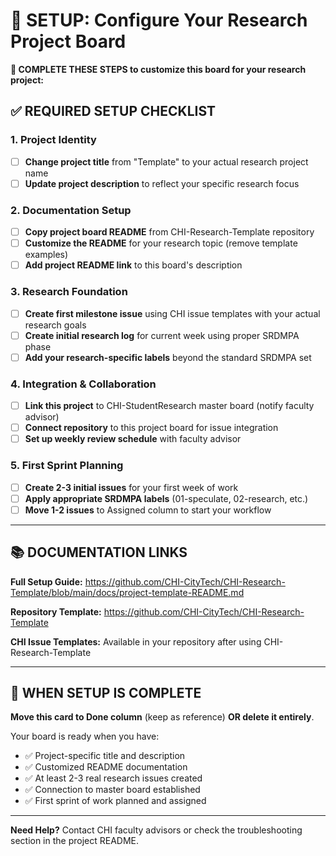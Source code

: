 # 🔧 SETUP: Configure Your Research Project Board

**🚨 COMPLETE THESE STEPS to customize this board for your research project:**

## ✅ REQUIRED SETUP CHECKLIST

### **1. Project Identity**
- [ ] **Change project title** from "Template" to your actual research project name
- [ ] **Update project description** to reflect your specific research focus

### **2. Documentation Setup**  
- [ ] **Copy project board README** from CHI-Research-Template repository
- [ ] **Customize the README** for your research topic (remove template examples)
- [ ] **Add project README link** to this board's description

### **3. Research Foundation**
- [ ] **Create first milestone issue** using CHI issue templates with your actual research goals  
- [ ] **Create initial research log** for current week using proper SRDMPA phase
- [ ] **Add your research-specific labels** beyond the standard SRDMPA set

### **4. Integration & Collaboration**
- [ ] **Link this project** to CHI-StudentResearch master board (notify faculty advisor)
- [ ] **Connect repository** to this project board for issue integration
- [ ] **Set up weekly review schedule** with faculty advisor

### **5. First Sprint Planning**
- [ ] **Create 2-3 initial issues** for your first week of work
- [ ] **Apply appropriate SRDMPA labels** (01-speculate, 02-research, etc.)
- [ ] **Move 1-2 issues** to Assigned column to start your workflow

---

## 📚 DOCUMENTATION LINKS

**Full Setup Guide:**
https://github.com/CHI-CityTech/CHI-Research-Template/blob/main/docs/project-template-README.md

**Repository Template:**
https://github.com/CHI-CityTech/CHI-Research-Template

**CHI Issue Templates:** Available in your repository after using CHI-Research-Template

---

## 🎯 WHEN SETUP IS COMPLETE

**Move this card to Done column** (keep as reference) **OR delete it entirely**.

Your board is ready when you have:
- ✅ Project-specific title and description
- ✅ Customized README documentation  
- ✅ At least 2-3 real research issues created
- ✅ Connection to master board established
- ✅ First sprint of work planned and assigned

---

**Need Help?** Contact CHI faculty advisors or check the troubleshooting section in the project README.